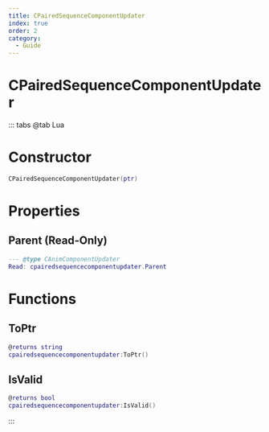 ```yaml
---
title: CPairedSequenceComponentUpdater
index: true
order: 2
category:
  - Guide
---
```


# CPairedSequenceComponentUpdater

::: tabs
@tab Lua
# Constructor
```lua
CPairedSequenceComponentUpdater(ptr)
```
# Properties
## Parent (Read-Only)
```lua
--- @type CAnimComponentUpdater
Read: cpairedsequencecomponentupdater.Parent
```
# Functions
## ToPtr
```lua
@returns string
cpairedsequencecomponentupdater:ToPtr()
```
## IsValid
```lua
@returns bool
cpairedsequencecomponentupdater:IsValid()
```

:::